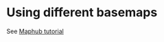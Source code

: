 # Using different basemaps

See [Maphub tutorial](https://docs.maphub.net/tutorials/satellite_drawing/tutorial.html)

